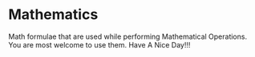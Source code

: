 # Mathematics
Math formulae that are used while performing Mathematical Operations. You are most welcome to use them. Have A Nice Day!!!
